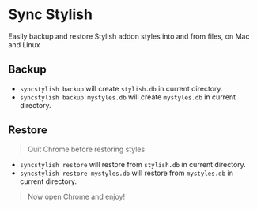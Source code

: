 # Sync Stylish

Easily backup and restore Stylish addon styles into and from files, on Mac and Linux

## Backup

* `syncstylish backup` will create `stylish.db` in current directory.
* `syncstylish backup mystyles.db` will create `mystyles.db` in current directory.

## Restore

> Quit Chrome before restoring styles

* `syncstylish restore` will restore from `stylish.db` in current directory.
* `syncstylish restore mystyles.db` will restore from `mystyles.db` in current directory.

> Now open Chrome and enjoy!
